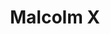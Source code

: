 ---
pid: CH634
title: Malcolm X
location_transcription: Love Park
zipcode: '19121'
outside_phl: 
neighborhood: Brewerytown
age: '26'
age_range: 20-29
instagram: 
image_file_name: CH_634.jpg
proposal_transcription: Malcom standing in front of a podium
topic: African Americans,History,Human Rights,Social Justice
topic_summary: 0, 0, 0, 0
type: Other No Form
keywords_other: 
credit: David Thompson
image_labels: 
twitter: 
facebook: 
permalink: "/monuments/ch634/"
layout: item-page
---
